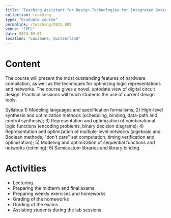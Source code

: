 ```yaml
---
title: "Teaching Assistant for Design Technologies for Integrated Systems"
collection: teaching
type: "Graduate course"
permalink: /teaching/2021_002
venue: "EPFL"
date: 2023-09-01
location: "Lausanne, Switzerland"
---
```


Content
=======
The course will present the most outstanding features of hardware compilation, as well as the techniques for optimizing logic representations and networks. The course gives a novel, uptodate view of digital circuit design. Practical sessions will teach students the use of current design tools.

Syllabus 1) Modeling languages and specification formalisms; 2) High-level synthesis and optimization methods (scheduling, binding, data-path and control synthesis); 3) Representation and optimization of combinational logic functions (encoding problems, binary decision diagrams); 4) Representation and optimization of multiple-level networks (algebraic and Boolean methods, "don't care" set computation, timing verification and optimization); 5) Modeling and optimization of sequential functions and networks (retiming); 6) Semicustom libraries and library binding.

Activities
==========
- Lecturing
- Preparing the midterm and final exams
- Preparing weekly exercises and homeworks
- Grading of the homeworks
- Grading of the exams
- Assisting students during the lab sessions